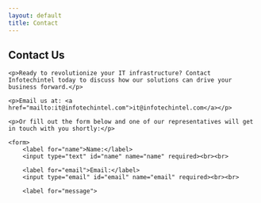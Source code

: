 ```yaml
---
layout: default
title: Contact
---
```


<section id="content">
    <h1>Contact Us</h1>

    <p>Ready to revolutionize your IT infrastructure? Contact Infotechintel today to discuss how our solutions can drive your business forward.</p>

    <p>Email us at: <a href="mailto:it@infotechintel.com">it@infotechintel.com</a></p>

    <p>Or fill out the form below and one of our representatives will get in touch with you shortly:</p>

    <form>
        <label for="name">Name:</label>
        <input type="text" id="name" name="name" required><br><br>

        <label for="email">Email:</label>
        <input type="email" id="email" name="email" required><br><br>

        <label for="message">
